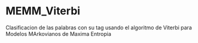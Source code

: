 # MEMM_Viterbi
Clasificacion de las palabras con su tag usando el algoritmo de Viterbi para Modelos MArkovianos de Maxima Entropia
